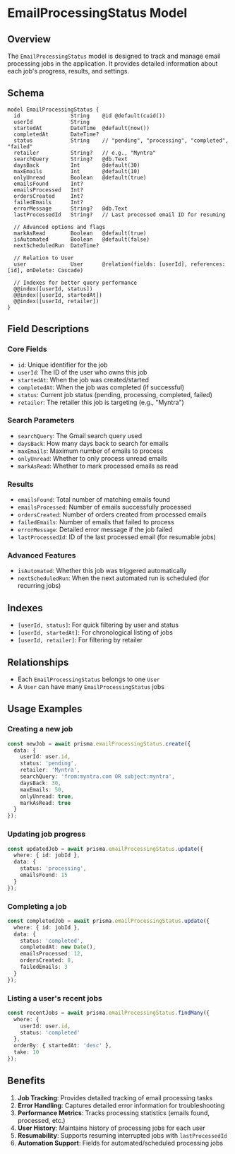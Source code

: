 # EmailProcessingStatus Model

## Overview
The `EmailProcessingStatus` model is designed to track and manage email processing jobs in the application. It provides detailed information about each job's progress, results, and settings.

## Schema

```prisma
model EmailProcessingStatus {
  id                String    @id @default(cuid())
  userId            String
  startedAt         DateTime  @default(now())
  completedAt       DateTime?
  status            String    // "pending", "processing", "completed", "failed"
  retailer          String?   // e.g., "Myntra"
  searchQuery       String?   @db.Text
  daysBack          Int       @default(30)
  maxEmails         Int       @default(10)
  onlyUnread        Boolean   @default(true)
  emailsFound       Int?
  emailsProcessed   Int?
  ordersCreated     Int?
  failedEmails      Int?
  errorMessage      String?   @db.Text
  lastProcessedId   String?   // Last processed email ID for resuming
  
  // Advanced options and flags
  markAsRead        Boolean   @default(true)
  isAutomated       Boolean   @default(false)
  nextScheduledRun  DateTime?
  
  // Relation to User
  user              User      @relation(fields: [userId], references: [id], onDelete: Cascade)
  
  // Indexes for better query performance
  @@index([userId, status])
  @@index([userId, startedAt])
  @@index([userId, retailer])
}
```

## Field Descriptions

### Core Fields
- `id`: Unique identifier for the job
- `userId`: The ID of the user who owns this job
- `startedAt`: When the job was created/started
- `completedAt`: When the job was completed (if successful)
- `status`: Current job status (pending, processing, completed, failed)
- `retailer`: The retailer this job is targeting (e.g., "Myntra")

### Search Parameters
- `searchQuery`: The Gmail search query used
- `daysBack`: How many days back to search for emails
- `maxEmails`: Maximum number of emails to process
- `onlyUnread`: Whether to only process unread emails
- `markAsRead`: Whether to mark processed emails as read

### Results
- `emailsFound`: Total number of matching emails found
- `emailsProcessed`: Number of emails successfully processed
- `ordersCreated`: Number of orders created from processed emails
- `failedEmails`: Number of emails that failed to process
- `errorMessage`: Detailed error message if the job failed
- `lastProcessedId`: ID of the last processed email (for resumable jobs)

### Advanced Features
- `isAutomated`: Whether this job was triggered automatically
- `nextScheduledRun`: When the next automated run is scheduled (for recurring jobs)

## Indexes
- `[userId, status]`: For quick filtering by user and status
- `[userId, startedAt]`: For chronological listing of jobs
- `[userId, retailer]`: For filtering by retailer

## Relationships
- Each `EmailProcessingStatus` belongs to one `User`
- A `User` can have many `EmailProcessingStatus` jobs

## Usage Examples

### Creating a new job
```typescript
const newJob = await prisma.emailProcessingStatus.create({
  data: {
    userId: user.id,
    status: 'pending',
    retailer: 'Myntra',
    searchQuery: 'from:myntra.com OR subject:myntra',
    daysBack: 30,
    maxEmails: 50,
    onlyUnread: true,
    markAsRead: true
  }
});
```

### Updating job progress
```typescript
const updatedJob = await prisma.emailProcessingStatus.update({
  where: { id: jobId },
  data: { 
    status: 'processing',
    emailsFound: 15
  }
});
```

### Completing a job
```typescript
const completedJob = await prisma.emailProcessingStatus.update({
  where: { id: jobId },
  data: {
    status: 'completed',
    completedAt: new Date(),
    emailsProcessed: 12,
    ordersCreated: 8,
    failedEmails: 3
  }
});
```

### Listing a user's recent jobs
```typescript
const recentJobs = await prisma.emailProcessingStatus.findMany({
  where: { 
    userId: user.id,
    status: 'completed'
  },
  orderBy: { startedAt: 'desc' },
  take: 10
});
```

## Benefits

1. **Job Tracking**: Provides detailed tracking of email processing tasks
2. **Error Handling**: Captures detailed error information for troubleshooting
3. **Performance Metrics**: Tracks processing statistics (emails found, processed, etc.)
4. **User History**: Maintains history of processing jobs for each user
5. **Resumability**: Supports resuming interrupted jobs with `lastProcessedId`
6. **Automation Support**: Fields for automated/scheduled processing jobs 